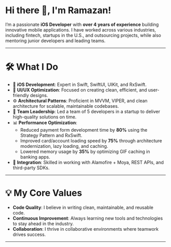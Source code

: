 # Hi there 👋, I'm Ramazan!

I’m a passionate **iOS Developer** with **over 4 years of experience** building innovative mobile applications. I have worked across various industries, including fintech, startups in the U.S., and outsourcing projects, while also mentoring junior developers and leading teams.

---

# 🛠 What I Do

- 📱 **iOS Development**: Expert in Swift, SwiftUI, UIKit, and RxSwift.
- 🎨 **UI/UX Optimization**: Focused on creating clean, efficient, and user-friendly designs.
- ⚙️ **Architectural Patterns**: Proficient in MVVM, VIPER, and clean architecture for scalable, maintainable codebases.
- 🚀 **Team Leadership**: Led a team of 5 developers in a startup to deliver high-quality solutions on time.
- 📊 **Performance Optimization**:  
  - Reduced payment form development time by **80%** using the Strategy Pattern and RxSwift.  
  - Improved card/account loading speed by **75%** through architecture modernization, lazy loading, and caching.  
  - Lowered memory usage by **35%** by optimizing GIF caching in banking apps.
- 🧩 **Integration**: Skilled in working with Alamofire + Moya, REST APIs, and third-party SDKs.

---

# 💡 My Core Values

- **Code Quality**: I believe in writing clean, maintainable, and reusable code.
- **Continuous Improvement**: Always learning new tools and technologies to stay ahead in the industry.
- **Collaboration**: I thrive in collaborative environments where teamwork drives success.

---
